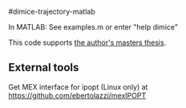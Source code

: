 #dimice-trajectory-matlab

In MATLAB: See examples.m or enter "help dimice"

This code supports [the author's masters thesis](https://arxiv.org/abs/1909.08882).

## External tools
Get MEX interface for ipopt (Linux only) at https://github.com/ebertolazzi/mexIPOPT
